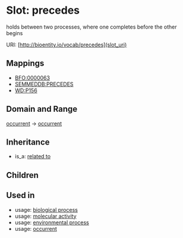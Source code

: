 # Slot: precedes


holds between two processes, where one completes before the other begins

URI: [http://bioentity.io/vocab/precedes](slot_uri)
## Mappings

 * [BFO:0000063](http://purl.obolibrary.org/obo/BFO_0000063)
 * [SEMMEDDB:PRECEDES](http://purl.obolibrary.org/obo/SEMMEDDB_PRECEDES)
 * [WD:P156](http://purl.obolibrary.org/obo/WD_P156)
## Domain and Range

[occurrent](Occurrent.md) -> [occurrent](Occurrent.md)
## Inheritance

 *  is_a: [related to](related_to.md)
## Children

## Used in

 *  usage: [biological process](BiologicalProcess.md)
 *  usage: [molecular activity](MolecularActivity.md)
 *  usage: [environmental process](EnvironmentalProcess.md)
 *  usage: [occurrent](Occurrent.md)

